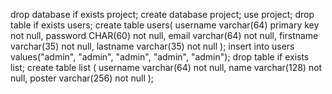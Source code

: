 drop database if exists project;
create database project;
use project;
drop table if exists users;
create table users(
username varchar(64) primary key not null, 
password CHAR(60) not null, 
email varchar(64) not null,
firstname varchar(35) not null, 
lastname varchar(35) not null
);
insert into users values("admin", "admin", "admin", "admin", "admin");
drop table if exists list;
create table list (
	username varchar(64) not null,
    name varchar(128) not null,
    poster varchar(256) not null
);
